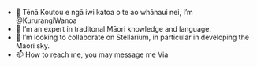 - 👋 Tēnā Koutou e ngā iwi katoa o te ao whānaui nei, I’m @KururangiWanoa
- 👀 I’m an expert in traditonal Māori knowledge and language.
- 💞️ I’m looking to collaborate on Stellarium, in particular in developing the Māori sky.
- 📫 How to reach me, you may message me Via 

<!---
KururangiWanoa/KururangiWanoa is a ✨ special ✨ repository because its `README.md` (this file) appears on your GitHub profile.
You can click the Preview link to take a look at your changes.
--->
